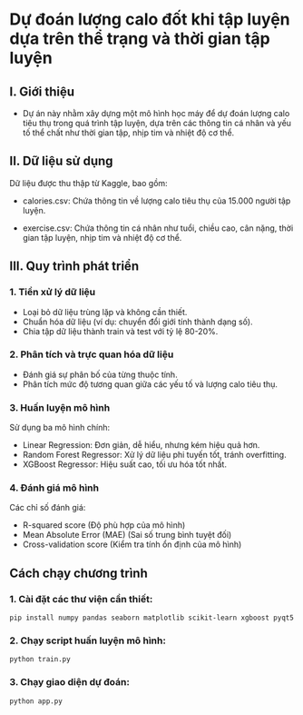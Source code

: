 # Dự đoán lượng calo đốt khi tập luyện dựa trên thể trạng và thời gian tập luyện

## I. Giới thiệu

+ Dự án này nhằm xây dựng một mô hình học máy để dự đoán lượng calo tiêu thụ trong quá trình tập luyện, dựa trên các thông tin cá nhân và yếu tố thể chất như thời gian tập, nhịp tim và nhiệt độ cơ thể.

## II. Dữ liệu sử dụng
Dữ liệu được thu thập từ Kaggle, bao gồm:

+ calories.csv: Chứa thông tin về lượng calo tiêu thụ của 15.000 người tập luyện.

+ exercise.csv: Chứa thông tin cá nhân như tuổi, chiều cao, cân nặng, thời gian tập luyện, nhịp tim và nhiệt độ cơ thể.

## III. Quy trình phát triển
### 1. Tiền xử lý dữ liệu
+ Loại bỏ dữ liệu trùng lặp và không cần thiết.
+ Chuẩn hóa dữ liệu (ví dụ: chuyển đổi giới tính thành dạng số).
+ Chia tập dữ liệu thành train và test với tỷ lệ 80-20%.

### 2. Phân tích và trực quan hóa dữ liệu
+ Đánh giá sự phân bố của từng thuộc tính.
+ Phân tích mức độ tương quan giữa các yếu tố và lượng calo tiêu thụ.
  
### 3. Huấn luyện mô hình
Sử dụng ba mô hình chính:
+ Linear Regression: Đơn giản, dễ hiểu, nhưng kém hiệu quả hơn.
+ Random Forest Regressor: Xử lý dữ liệu phi tuyến tốt, tránh overfitting.
+ XGBoost Regressor: Hiệu suất cao, tối ưu hóa tốt nhất.
### 4. Đánh giá mô hình
Các chỉ số đánh giá:
+ R-squared score (Độ phù hợp của mô hình)
+ Mean Absolute Error (MAE) (Sai số trung bình tuyệt đối)
+ Cross-validation score (Kiểm tra tính ổn định của mô hình)

## Cách chạy chương trình
### 1. Cài đặt các thư viện cần thiết:
`pip install numpy pandas seaborn matplotlib scikit-learn xgboost pyqt5`
### 2. Chạy script huấn luyện mô hình:
`python train.py`
### 3. Chạy giao diện dự đoán:
`python app.py`
